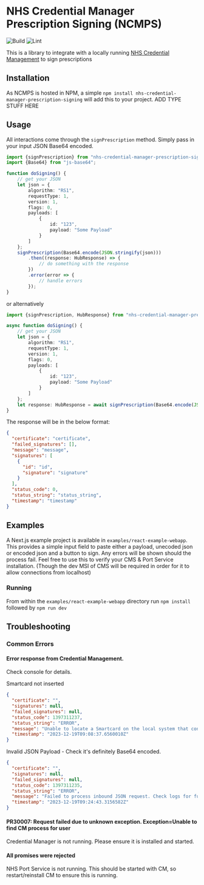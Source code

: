 # NHS Credential Manager Prescription Signing (NCMPS)

![Build](https://github.com/NHSDigital/nhs-credential-manager-prescription-signing/actions/workflows/test-on-push.yml/badge.svg)
![Lint](https://github.com/NHSDigital/nhs-credential-manager-prescription-signing/actions/workflows/linting.yml/badge.svg)

This is a library to integrate with a locally
running [NHS Credential Management](https://digital.nhs.uk/services/care-identity-service/applications-and-services/technical-services/credential-management)
to sign prescriptions

## Installation

As NCMPS is hosted in NPM, a simple `npm install nhs-credential-manager-prescription-signing` will add this to your
project.
ADD TYPE STUFF HERE

## Usage

All interactions come through the `signPrescription` method. Simply pass in your input JSON Base64 encoded.

```typescript
import {signPrescription} from "nhs-credential-manager-prescription-signing";
import {Base64} from "js-base64";

function doSigning() {
    // get your JSON
    let json = {
        algorithm: "RS1",
        requestType: 1,
        version: 1,
        flags: 0,
        payloads: [
            {
                id: "123",
                payload: "Some Payload"
            }
        ]
    };
    signPrescription(Base64.encode(JSON.stringify(json)))
        .then((response: HubResponse) => {
            // do something with the response
        })
        .error(error => {
            // handle errors
        });
}
```

or alternatively

```typescript
import {signPrescription, HubResponse} from "nhs-credential-manager-prescription-signing";

async function doSigning() {
    // get your JSON
    let json = {
        algorithm: "RS1",
        requestType: 1,
        version: 1,
        flags: 0,
        payloads: [
            {
                id: "123",
                payload: "Some Payload"
            }
        ]
    };
    let response: HubResponse = await signPrescription(Base64.encode(JSON.stringify(json)));
}
```

The response will be in the below format:

```json
{
  "certificate": "certificate",
  "failed_signatures": [],
  "message": "message",
  "signatures": [
    {
      "id": "id",
      "signature": "signature"
    }
  ],
  "status_code": 0,
  "status_string": "status_string",
  "timestamp": "timestamp"
}
```

## Examples

A Next.js example project is available in `examples/react-example-webapp`. This provides a simple input field to paste
either a payload, unecoded json or encoded json and a button to sign. Any errors will be shown should the process fail.
Feel free to use this to verify your CMS & Port Service installation. (Though the dev MSI of CMS will be required in
order for it to allow connections from localhost)

### Running

From within the `examples/react-example-webapp` directory run `npm install` followed by `npm run dev`

## Troubleshooting

### Common Errors

#### Error response from Credential Management.

Check console for details.

Smartcard not inserted

```json 
{
  "certificate": "",
  "signatures": null,
  "failed_signatures": null,
  "status_code": 1397311237,
  "status_string": "ERROR",
  "message": "Unable to locate a Smartcard on the local system that contains an appropriate X.509 Digital Certificate that can be used to perform a signing operation. Error Code: (0x53494705) No X.509 Signing certificate found",
  "timestamp": "2023-12-19T09:08:37.6560010Z"
}
```

Invalid JSON Payload - Check it's definitely Base64 encoded.

```json
{
  "certificate": "",
  "signatures": null,
  "failed_signatures": null,
  "status_code": 1397311235,
  "status_string": "ERROR",
  "message": "Failed to process inbound JSON request. Check logs for futher information. Error Code: (0x53494703) An Internal error occurred",
  "timestamp": "2023-12-19T09:24:43.3156582Z"
}
```

#### PR30007: Request failed due to unknown exception. Exception=Unable to find CM process for user

Credential Manager is not running. Please ensure it is installed and started.

#### All promises were rejected

NHS Port Service is not running. This should be started with CM, so restart/reinstall CM to ensure this is running.

